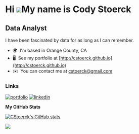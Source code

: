 Hi ![](https://user-images.githubusercontent.com/18350557/176309783-0785949b-9127-417c-8b55-ab5a4333674e.gif)My name is Cody Stoerck
====================================================================================================================================

Data Analyst
------------

I have been fascinated by data for as long as I can remember.

* 🌍  I'm based in Orange County, CA
* 🖥️  See my portfolio at [http://cstoerck.github.io](http://cstoerck.github.io)
* ✉️  You can contact me at [cstoerck@gmail.com](mailto:cstoerck@gmail.com)


### Links

[![portfolio](https://img.shields.io/badge/my_portfolio-000?style=for-the-badge&logo=ko-fi&logoColor=white)](https://cstoerck.github.io/)
[![linkedin](https://img.shields.io/badge/linkedin-0A66C2?style=for-the-badge&logo=linkedin&logoColor=white)](https://www.linkedin.com/in/codystoerck/)

<b>My GitHub Stats</b>

<a href="http://www.github.com/CStoerck"><img src="https://github-readme-stats.vercel.app/api?username=CStoerck&show_icons=true&hide=&count_private=true&title_color=0891b2&text_color=ffffff&icon_color=0891b2&bg_color=1c1917&hide_border=true&show_icons=true" alt="CStoerck's GitHub stats" /></a>

<a href="http://www.github.com/CStoerck"><img src="https://github-readme-streak-stats.herokuapp.com/?user=CStoerck&stroke=ffffff&background=1c1917&ring=0891b2&fire=0891b2&currStreakNum=ffffff&currStreakLabel=0891b2&sideNums=ffffff&sideLabels=ffffff&dates=ffffff&hide_border=true" /></a>
